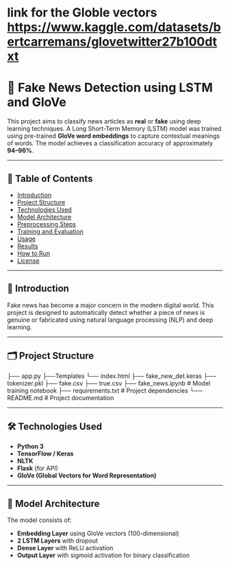 # link for the Globle vectors https://www.kaggle.com/datasets/bertcarremans/glovetwitter27b100dtxt

# 📰 Fake News Detection using LSTM and GloVe

This project aims to classify news articles as **real** or **fake** using deep learning techniques. A Long Short-Term Memory (LSTM) model was trained using pre-trained **GloVe word embeddings** to capture contextual meanings of words. The model achieves a classification accuracy of approximately **94–96%**.

---

## 📌 Table of Contents

- [Introduction](#introduction)
- [Project Structure](#project-structure)
- [Technologies Used](#technologies-used)
- [Model Architecture](#model-architecture)
- [Preprocessing Steps](#preprocessing-steps)
- [Training and Evaluation](#training-and-evaluation)
- [Usage](#usage)
- [Results](#results)
- [How to Run](#how-to-run)
- [License](#license)

---

## 📖 Introduction

Fake news has become a major concern in the modern digital world. This project is designed to automatically detect whether a piece of news is genuine or fabricated using natural language processing (NLP) and deep learning.

---

## 🗂 Project Structure

├── app.py 
├──Templates
    └── index.html
├── fake_new_det.keras
├── tokenizer.pkl
├── fake.csv
├── true.csv
├── fake_news.ipynb # Model training notebook
├── requirements.txt # Project dependencies
└── README.md # Project documentation


---

## 🛠 Technologies Used

- **Python 3**
- **TensorFlow / Keras**
- **NLTK**
- **Flask** (for API)
- **GloVe (Global Vectors for Word Representation)**

---

## 🧠 Model Architecture

The model consists of:

- **Embedding Layer** using GloVe vectors (100-dimensional)
- **2 LSTM Layers** with dropout
- **Dense Layer** with ReLU activation
- **Output Layer** with sigmoid activation for binary classification

